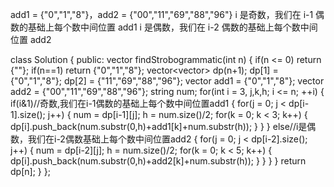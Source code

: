add1 = {"0","1","8"}，add2 = {"00","11","69","88","96"}
i 是奇数，我们在 i-1 偶数的基础上每个数中间位置 add1
i 是偶数，我们在 i-2 偶数的基础上每个数中间位置 add2


class Solution {
public:
vector<string> findStrobogrammatic(int n) {
if(n <= 0) return {""};
if(n==1) return {"0","1","8"};
vector<vector<string>> dp(n+1);
dp[1] = {"0","1","8"};
dp[2] = {"11","69","88","96"};
vector<string> add1 = {"0","1","8"};
vector<string> add2 = {"00","11","69","88","96"};
string num;
for(int i = 3, j,k,h; i <= n; ++i)
{
if(i&1)//奇数,我们在i-1偶数的基础上每个数中间位置add1
{
for(j = 0; j < dp[i-1].size(); j++)
{
num = dp[i-1][j];
h = num.size()/2;
for(k = 0; k < 3; k++)
{
dp[i].push_back(num.substr(0,h)+add1[k]+num.substr(h));
}
}
}
else//i是偶数，我们在i-2偶数基础上每个数中间位置add2
{
for(j = 0; j < dp[i-2].size(); j++)
{
num = dp[i-2][j];
h = num.size()/2;
for(k = 0; k < 5; k++)
{
dp[i].push_back(num.substr(0,h)+add2[k]+num.substr(h));
}
}
}
}
return dp[n];
}
};